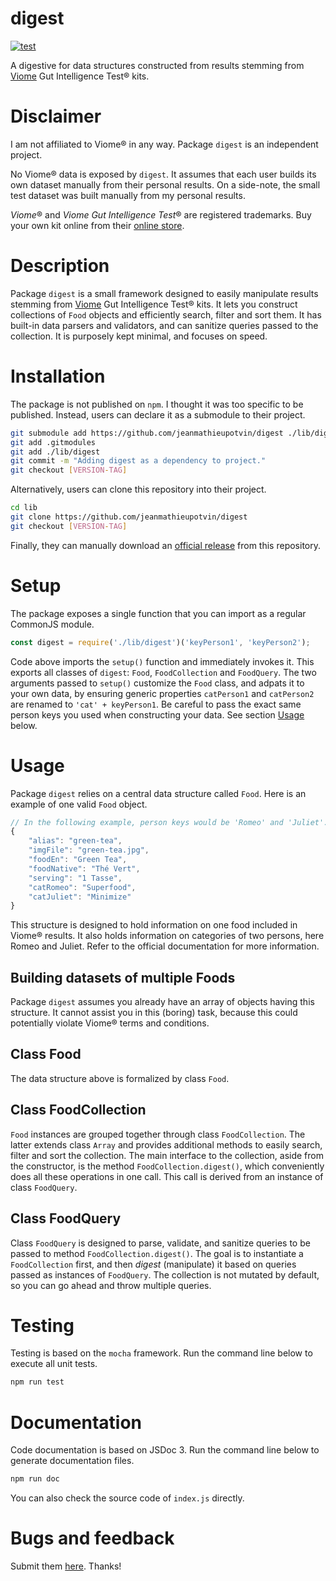 # digest

[![test](https://github.com/jeanmathieupotvin/digest/actions/workflows/npm-test.yml/badge.svg?branch=main)](https://github.com/jeanmathieupotvin/digest/actions/workflows/npm-test.yml)

A digestive for data structures constructed from results stemming from
[Viome](https://www.viome.com/) Gut Intelligence Test® kits.

# Disclaimer

I am not affiliated to Viome® in any way. Package `digest` is an independent
project. 

No Viome® data is exposed by `digest`. It assumes that each user builds its own
dataset manually from their personal results. On a side-note, the small test
dataset was built manually from my personal results.

*Viome*® and *Viome Gut Intelligence Test*® are registered trademarks. Buy your
own kit online from their [online store](https://www.viome.com/products/gut-intelligence).

# Description

Package `digest` is a small framework designed to easily manipulate results
stemming from [Viome](https://www.viome.com/) Gut Intelligence Test® kits. It lets
you construct collections of `Food` objects and efficiently search, filter and
sort them. It has built-in data parsers and validators, and can sanitize
queries passed to the collection. It is purposely kept minimal, and focuses on
speed.

# Installation

The package is not published on `npm`. I thought it was too specific to be
published. Instead, users can declare it as a submodule to their project.

```bash
git submodule add https://github.com/jeanmathieupotvin/digest ./lib/digest
git add .gitmodules
git add ./lib/digest
git commit -m "Adding digest as a dependency to project."
git checkout [VERSION-TAG]
```

Alternatively, users can clone this repository into their project.

```bash
cd lib
git clone https://github.com/jeanmathieupotvin/digest
git checkout [VERSION-TAG]
```

Finally, they can manually download an
[official release](https://github.com/jeanmathieupotvin/digest/releases) from
this repository.

# Setup

The package exposes a single function that you can import as a regular
CommonJS module.

```js
const digest = require('./lib/digest')('keyPerson1', 'keyPerson2');
```

Code above imports the `setup()` function and immediately invokes it. This
exports all classes of `digest`: `Food`, `FoodCollection` and
`FoodQuery`. The two arguments passed to `setup()` customize the `Food`
class, and adpats it to your own data, by ensuring generic properties
`catPerson1` and `catPerson2` are renamed to `'cat' + keyPerson1`. Be careful
to pass the exact same person keys you used when constructing your data. See
section [Usage](#Usage) below.

# Usage

Package `digest` relies on a central data structure called `Food`. Here
is an example of one valid `Food` object.

```js
// In the following example, person keys would be 'Romeo' and 'Juliet'.
{
    "alias": "green-tea",
    "imgFile": "green-tea.jpg",
    "foodEn": "Green Tea",
    "foodNative": "Thé Vert",
    "serving": "1 Tasse",
    "catRomeo": "Superfood",
    "catJuliet": "Minimize"
}
```

This structure is designed to hold information on one food included in Viome® 
results. It also holds information on categories of two persons, here Romeo
and Juliet. Refer to the official documentation for more information.

## Building datasets of multiple Foods

Package `digest` assumes you already have an array of objects having this
structure. It cannot assist you in this (boring) task, because this could
potentially violate Viome® terms and conditions.

## Class Food 

The data structure above is formalized by class `Food`.

## Class FoodCollection

`Food` instances are grouped together through class `FoodCollection`. The latter 
extends class `Array` and provides additional methods to easily search, filter and
sort the collection. The main interface to the collection, aside from the constructor,
is the method `FoodCollection.digest()`, which conveniently does all these
operations in one call. This call is derived from an instance of class
`FoodQuery`.

## Class FoodQuery

Class `FoodQuery` is designed to parse, validate, and sanitize queries to be
passed to method `FoodCollection.digest()`. The goal is to instantiate a
`FoodCollection` first, and then *digest* (manipulate) it based on queries
passed as instances of `FoodQuery`. The collection is not mutated by default,
so you can go ahead and throw multiple queries.

# Testing

Testing is based on the `mocha` framework. Run the command line below to
execute all unit tests.

```bash
npm run test
```

# Documentation

Code documentation is based on JSDoc 3. Run the command line below to generate
documentation files.

```bash
npm run doc
```

You can also check the source code of `index.js` directly.

# Bugs and feedback

Submit them [here](https://github.com/jeanmathieupotvin/digest/issues). Thanks!
